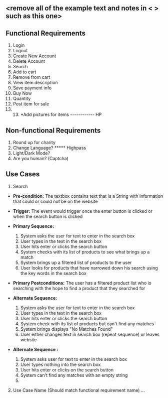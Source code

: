 ## <remove all of the example text and notes in < > such as this one>

## Functional Requirements

1. Login
2. Logout
3. Create New Account
4. Delete Account
5. Search
6. Add to cart
7. Remove from cart
8. View item description
9. Save payment info
10. Buy Now
11. Quantity 
12. Post item for sale
13. 13. *Add pictures for items  ------------ HP

## Non-functional Requirements

1. Round up for charity
2. Change Language? ***** Highpass
3. Light/Dark Mode?
4. Are you human? (Captcha)

## Use Cases

1. Search 
- **Pre-condition:** <can be a list or short description> The textbox contains text that is a String with information that could or could not be on the website

- **Trigger:** <can be a list or short description> The event would trigger once the enter button is clicked or when the search button is clicked

- **Primary Sequence:**
  
  1. System asks the user for text to enter in the search box
  2. User types in the text in the search box
  3. User hits enter or clicks the search button
  4. System checks with its list of products to see what brings up a match
  5. System brings up a filtered list of products to the user
  6. User looks for products that have narrowed down his search using the key words in the search box

- **Primary Postconditions:** <can be a list or short description> The user has a filtered product list who is searching with the hope to find a product that they searched for

- **Alternate Sequence:** <you can have more than one alternate sequence to describe multiple issues that may arise>
  
  1. System asks the user for text to enter in the search box
  2. User types in the text in the search box
  3. User hits enter or clicks the search button
  4. System check with its list of products but can't find any matches
  5. System brings displays "No Matches Found"
  6. User either changes text in search box (repeat sequence) or leaves website

- **Alternate Sequence <optional>:** <you can have more than one alternate sequence to describe multiple issues that may arise>
  
  1. System asks user for text to enter in the search box
  2. User types nothing into the search box
  3. User hits enter or clicks on the search button
  4. System can't find any matches with an empty string
  5. 

2. Use Case Name (Should match functional requirement name)
   ...
